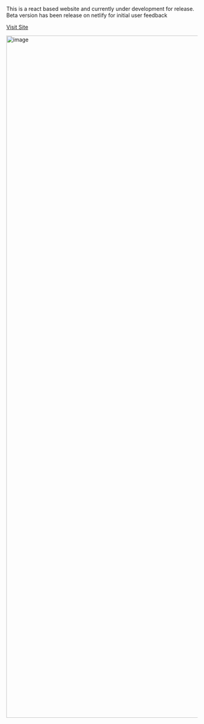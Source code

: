 This is a react based website and currently under development for release. Beta version has been release on netlify for initial user feedback

 [Visit Site](https://bhavya-beauty-makover.netlify.app/)

<img width="1791" alt="image" src="https://user-images.githubusercontent.com/6196308/160253277-68d48d32-d0d9-46d7-bc91-a3ba5a0e323f.png">

